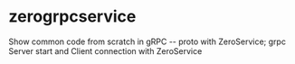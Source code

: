 # zerogrpcservice
Show common code from scratch in gRPC -- proto with ZeroService; grpc Server start and Client connection with ZeroService 
